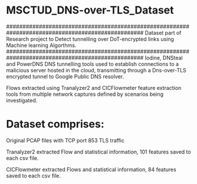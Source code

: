 # MSCTUD_DNS-over-TLS_Dataset
##################################################################################################
Dataset part of Research project to Detect tunnelling over DoT-encrypted links using Machine learning Algorthms.
##################################################################################################
Iodine, DNSteal and PowerDNS DNS tunnelling tools used to establish connections to a malicious server hosted in 
the cloud, transmitting  through a Dns-over-TLS encrypted tunnel to Google Public DNS resolver.

Flows extracted using Tranalyzer2 and CICFlowmeter feature extraction tools from multiple network captures defined by scenarios being investigated.

Dataset comprises:
==================
Original PCAP files with TCP port 853 TLS traffic

Tranalyzer2 extracted Flow and statistical information, 101 features saved to each csv file.

CICFlowmeter extracted Flows and statistical information, 84 features saved to each csv file.
